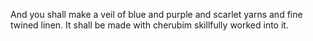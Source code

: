 And you shall make a veil of blue and purple and scarlet yarns and fine twined linen. It shall be made with cherubim skillfully worked into it.
